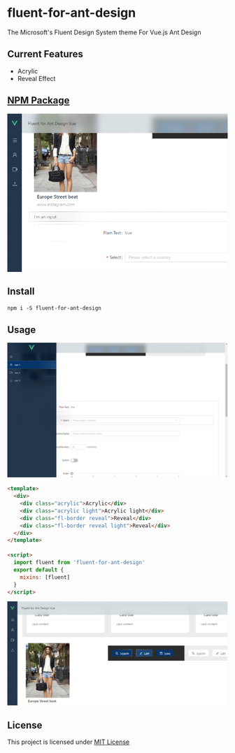 # fluent-for-ant-design

The Microsoft's Fluent Design System theme For Vue.js Ant Design

## Current Features

- Acrylic
- Reveal Effect

## [NPM Package](https://www.npmjs.com/package/fluent-for-ant-design)

![Preview](https://raw.githubusercontent.com/anderson-896/fluent-for-ant-design/master/pic%20(1).png)

## Install

```
npm i -S fluent-for-ant-design
```

## Usage

![alt text](https://raw.githubusercontent.com/anderson-896/fluent-for-ant-design/master/pic%20(2).png)
```html
<template>
  <div>
    <div class="acrylic">Acrylic</div>
    <div class="acrylic light">Acrylic light</div>
    <div class="fl-border reveal">Reveal</div>
    <div class="fl-border reveal light">Reveal</div>
  </div>
</template>

<script>
  import fluent from 'fluent-for-ant-design'
  export default {
    mixins: [fluent]
  }
</script>
```
![alt text](https://raw.githubusercontent.com/anderson-896/fluent-for-ant-design/master/pic%20(3).png)
## License

This project is licensed under [MIT License](http://en.wikipedia.org/wiki/MIT_License)
